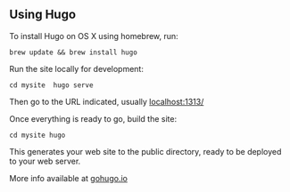 ## Using Hugo
To install Hugo on OS X using homebrew, run:

`brew update && brew install hugo` 

Run the site locally for development:

`cd mysite 
 hugo serve`

 Then go to the URL indicated, usually [localhost:1313/](http://localhost:1313/)

 Once everything is ready to go, build the site:
 
 `cd mysite
 hugo`

This generates your web site to the public directory, ready to be deployed to your web server.

More info available at [gohugo.io](https://gohugo.io/overview/introduction/)